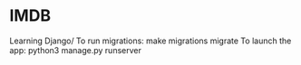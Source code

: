 # IMDB
Learning Django/ 
To run migrations: 
  make migrations 
  migrate
To launch the app: 
  python3 manage.py runserver
  
